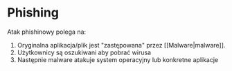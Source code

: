 # Phishing
Atak phishinowy polega na:
1. Oryginalna aplikacja/plik jest "zastępowana" przez [[Malware|malware]].
2. Użytkownicy są oszukiwani aby pobrać wirusa
3. Następnie malware atakuje system operacyjny lub konkretne aplikacje